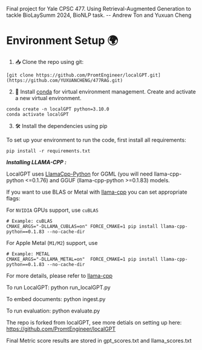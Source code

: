 Final project for Yale CPSC 477. Using Retrieval-Augmented Generation to tackle BioLaySumm 2024, BioNLP task.
-- Andrew Ton and Yuxuan Cheng

# Environment Setup 🌍

1. 📥 Clone the repo using git:

```shell
[git clone https://github.com/PromtEngineer/localGPT.git](https://github.com/YUXUANCHENG/477RAG.git)
```

2. 🐍 Install [conda](https://www.anaconda.com/download) for virtual environment management. Create and activate a new virtual environment.

```shell
conda create -n localGPT python=3.10.0
conda activate localGPT
```

3. 🛠️ Install the dependencies using pip

To set up your environment to run the code, first install all requirements:

```shell
pip install -r requirements.txt
```

***Installing LLAMA-CPP :***

LocalGPT uses [LlamaCpp-Python](https://github.com/abetlen/llama-cpp-python) for GGML (you will need llama-cpp-python <=0.1.76) and GGUF (llama-cpp-python >=0.1.83) models.


If you want to use BLAS or Metal with [llama-cpp](https://github.com/abetlen/llama-cpp-python#installation-with-openblas--cublas--clblast--metal) you can set appropriate flags:

For `NVIDIA` GPUs support, use `cuBLAS`

```shell
# Example: cuBLAS
CMAKE_ARGS="-DLLAMA_CUBLAS=on" FORCE_CMAKE=1 pip install llama-cpp-python==0.1.83 --no-cache-dir
```

For Apple Metal (`M1/M2`) support, use

```shell
# Example: METAL
CMAKE_ARGS="-DLLAMA_METAL=on"  FORCE_CMAKE=1 pip install llama-cpp-python==0.1.83 --no-cache-dir
```
For more details, please refer to [llama-cpp](https://github.com/abetlen/llama-cpp-python#installation-with-openblas--cublas--clblast--metal)

To run LocalGPT: python run_localGPT.py

To embed documents: python ingest.py

To run evaluation: python evaluate.py

The repo is forked from localGPT, see more detials on setting up here: https://github.com/PromtEngineer/localGPT

Final Metric score results are stored in gpt_scores.txt and llama_scores.txt
